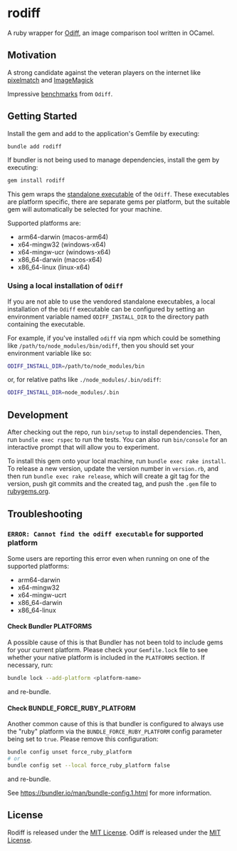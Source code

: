 # rodiff

A ruby wrapper for [Odiff](https://github.com/dmtrKovalenko/odiff), an image comparison tool written in OCamel.


## Motivation

A strong candidate against the veteran players on the internet like [pixelmatch](https://github.com/mapbox/pixelmatch) and [ImageMagick](https://github.com/ImageMagick/ImageMagick)

Impressive [benchmarks](https://github.com/dmtrKovalenko/odiff#benchmarks) from `Odiff`.


## Getting Started

Install the gem and add to the application's Gemfile by executing:
```sh
bundle add rodiff
```

If bundler is not being used to manage dependencies, install the gem by executing:
```sh
gem install rodiff
```

This gem wraps the [standalone executable](https://github.com/dmtrKovalenko/odiff#from-binaries) of the `Odiff`. These executables are platform specific, there are separate gems per platform, but the suitable gem will automatically be selected for your machine.

Supported platforms are:
- arm64-darwin (macos-arm64)
- x64-mingw32 (windows-x64)
- x64-mingw-ucr (windows-x64)
- x86_64-darwin (macos-x64)
- x86_64-linux (linux-x64)

### Using a local installation of `Odiff`

If you are not able to use the vendored standalone executables, a local installation of the `Odiff` executable can be configured by setting an environment variable named `ODIFF_INSTALL_DIR` to the directory path containing the executable.

For example, if you've installed `odiff` via npm which could be something like `/path/to/node_modules/bin/odiff`, then you should set your environment variable like so:

``` sh
ODIFF_INSTALL_DIR=/path/to/node_modules/bin
```

or, for relative paths like `./node_modules/.bin/odiff`:

``` sh
ODIFF_INSTALL_DIR=node_modules/.bin
```

## Development

After checking out the repo, run `bin/setup` to install dependencies. Then, run `bundle exec rspec` to run the tests. You can also run `bin/console` for an interactive prompt that will allow you to experiment.

To install this gem onto your local machine, run `bundle exec rake install`. To release a new version, update the version number in `version.rb`, and then run `bundle exec rake release`, which will create a git tag for the version, push git commits and the created tag, and push the `.gem` file to [rubygems.org](https://rubygems.org).

## Troubleshooting

### `ERROR: Cannot find the odiff executable` for supported platform

Some users are reporting this error even when running on one of the supported platforms:
- arm64-darwin
- x64-mingw32
- x64-mingw-ucrt
- x86_64-darwin
- x86_64-linux

#### Check Bundler PLATFORMS

A possible cause of this is that Bundler has not been told to include gems for your current platform. Please check your `Gemfile.lock` file to see whether your native platform is included in the `PLATFORMS` section. If necessary, run:

``` sh
bundle lock --add-platform <platform-name>
```

and re-bundle.


#### Check BUNDLE_FORCE_RUBY_PLATFORM

Another common cause of this is that bundler is configured to always use the "ruby" platform via the
`BUNDLE_FORCE_RUBY_PLATFORM` config parameter being set to `true`. Please remove this configuration:

``` sh
bundle config unset force_ruby_platform
# or
bundle config set --local force_ruby_platform false
```

and re-bundle.

See https://bundler.io/man/bundle-config.1.html for more information.

## License

Rodiff is released under the [MIT License](https://opensource.org/licenses/MIT).
Odiff is released under the [MIT License](https://opensource.org/licenses/MIT).